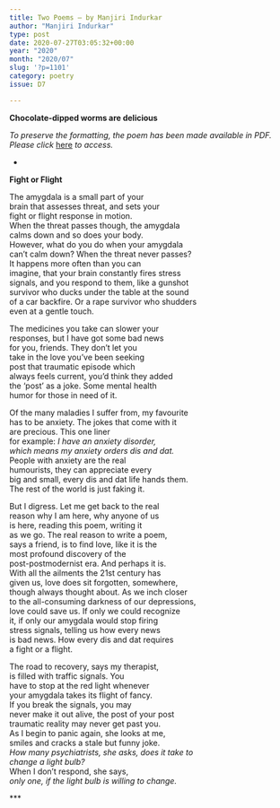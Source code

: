 ```yaml
---
title: Two Poems – by Manjiri Indurkar
author: "Manjiri Indurkar"
type: post
date: 2020-07-27T03:05:32+00:00
year: "2020"
month: "2020/07"
slug: '?p=1101'
category: poetry
issue: D7

---
```

**Chocolate-dipped worms are delicious**

_To preserve the formatting, the poem has been made available in PDF. Please click_ [here][1] _to access._

*

**Fight or Flight**

The amygdala is a small part of your  
brain that assesses threat, and sets your  
fight or flight response in motion.  
When the threat passes though, the amygdala  
calms down and so does your body.  
However, what do you do when your amygdala  
can’t calm down? When the threat never passes?  
It happens more often than you can  
imagine, that your brain constantly fires stress  
signals, and you respond to them, like a gunshot  
survivor who ducks under the table at the sound  
of a car backfire. Or a rape survivor who shudders  
even at a gentle touch.

The medicines you take can slower your  
responses, but I have got some bad news  
for you, friends. They don’t let you  
take in the love you’ve been seeking  
post that traumatic episode which  
always feels current, you’d think they added  
the ‘post’ as a joke. Some mental health  
humor for those in need of it.

Of the many maladies I suffer from, my favourite  
has to be anxiety. The jokes that come with it  
are precious. This one liner  
for example: _I have an anxiety disorder,  
which means my anxiety orders dis and dat._  
People with anxiety are the real  
humourists, they can appreciate every  
big and small, every dis and dat life hands them.  
The rest of the world is just faking it.

But I digress. Let me get back to the real  
reason why I am here, why anyone of us  
is here, reading this poem, writing it  
as we go. The real reason to write a poem,  
says a friend, is to find love, like it is the  
most profound discovery of the  
post-postmodernist era. And perhaps it is.  
With all the ailments the 21st century has  
given us, love does sit forgotten, somewhere,  
though always thought about. As we inch closer  
to the all-consuming darkness of our depressions,  
love could save us. If only we could recognize  
it, if only our amygdala would stop firing  
stress signals, telling us how every news  
is bad news. How every dis and dat requires  
a fight or a flight.

The road to recovery, says my therapist,  
is filled with traffic signals. You  
have to stop at the red light whenever  
your amygdala takes its flight of fancy.  
If you break the signals, you may  
never make it out alive, the post of your post  
traumatic reality may never get past you.  
As I begin to panic again, she looks at me,  
smiles and cracks a stale but funny joke.  
_How many psychiatrists, she asks, does it take to  
change a light bulb?_  
When I don’t respond, she says,  
_only one, if the light bulb is willing to change._

\***

 [1]: http://bombayliterarymagazine.com/wp-content/uploads/2020/07/Manjiri-Poems.pdf
